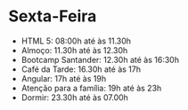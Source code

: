 # Sexta-Feira

- HTML 5: 08:00h até às 11.30h
- Almoço: 11.30h até às 12.30h
- Bootcamp Santander: 12.30h até às 16:30h
- Café da Tarde: 16.30h até às 17h
- Angular: 17h até às 19h
- Atenção para a família: 19h até às 23h
- Dormir: 23.30h até às 07.00h

